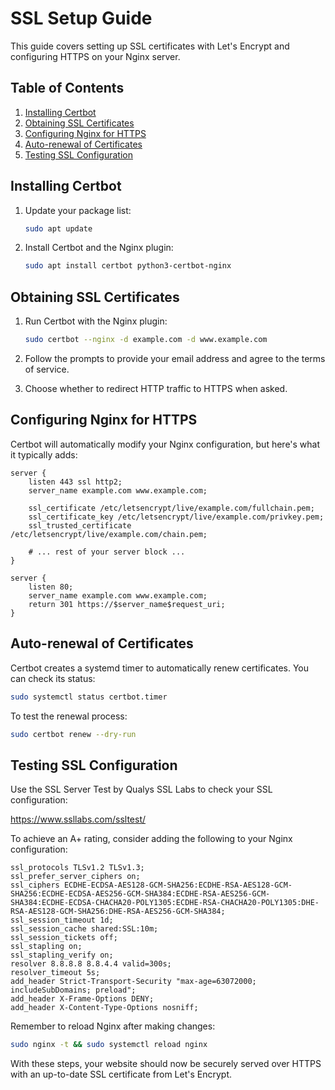 # SSL Setup Guide

This guide covers setting up SSL certificates with Let's Encrypt and configuring HTTPS on your Nginx server.

## Table of Contents

1. [Installing Certbot](#installing-certbot)
2. [Obtaining SSL Certificates](#obtaining-ssl-certificates)
3. [Configuring Nginx for HTTPS](#configuring-nginx-for-https)
4. [Auto-renewal of Certificates](#auto-renewal-of-certificates)
5. [Testing SSL Configuration](#testing-ssl-configuration)

## Installing Certbot

1. Update your package list:
   ```bash
   sudo apt update
   ```

2. Install Certbot and the Nginx plugin:
   ```bash
   sudo apt install certbot python3-certbot-nginx
   ```

## Obtaining SSL Certificates

1. Run Certbot with the Nginx plugin:
   ```bash
   sudo certbot --nginx -d example.com -d www.example.com
   ```

2. Follow the prompts to provide your email address and agree to the terms of service.

3. Choose whether to redirect HTTP traffic to HTTPS when asked.

## Configuring Nginx for HTTPS

Certbot will automatically modify your Nginx configuration, but here's what it typically adds:

```nginx
server {
    listen 443 ssl http2;
    server_name example.com www.example.com;

    ssl_certificate /etc/letsencrypt/live/example.com/fullchain.pem;
    ssl_certificate_key /etc/letsencrypt/live/example.com/privkey.pem;
    ssl_trusted_certificate /etc/letsencrypt/live/example.com/chain.pem;

    # ... rest of your server block ...
}

server {
    listen 80;
    server_name example.com www.example.com;
    return 301 https://$server_name$request_uri;
}
```

## Auto-renewal of Certificates

Certbot creates a systemd timer to automatically renew certificates. You can check its status:

```bash
sudo systemctl status certbot.timer
```

To test the renewal process:

```bash
sudo certbot renew --dry-run
```

## Testing SSL Configuration

Use the SSL Server Test by Qualys SSL Labs to check your SSL configuration:

https://www.ssllabs.com/ssltest/

To achieve an A+ rating, consider adding the following to your Nginx configuration:

```nginx
ssl_protocols TLSv1.2 TLSv1.3;
ssl_prefer_server_ciphers on;
ssl_ciphers ECDHE-ECDSA-AES128-GCM-SHA256:ECDHE-RSA-AES128-GCM-SHA256:ECDHE-ECDSA-AES256-GCM-SHA384:ECDHE-RSA-AES256-GCM-SHA384:ECDHE-ECDSA-CHACHA20-POLY1305:ECDHE-RSA-CHACHA20-POLY1305:DHE-RSA-AES128-GCM-SHA256:DHE-RSA-AES256-GCM-SHA384;
ssl_session_timeout 1d;
ssl_session_cache shared:SSL:10m;
ssl_session_tickets off;
ssl_stapling on;
ssl_stapling_verify on;
resolver 8.8.8.8 8.8.4.4 valid=300s;
resolver_timeout 5s;
add_header Strict-Transport-Security "max-age=63072000; includeSubDomains; preload";
add_header X-Frame-Options DENY;
add_header X-Content-Type-Options nosniff;
```

Remember to reload Nginx after making changes:

```bash
sudo nginx -t && sudo systemctl reload nginx
```

With these steps, your website should now be securely served over HTTPS with an up-to-date SSL certificate from Let's Encrypt.